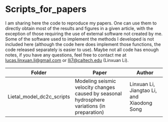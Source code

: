 # Scripts_for_papers
I am sharing here the code to reproduce my papers. One can use them to directly obtain most of the results and figures in a given article, with the exception of those requiring the use of external software not created by me. Some of the software used to implement the methods I developed is not included here (although the code here does implement those functions, the code released separately is easier to use). Maybe not all code has enough notes, if you have any questions, feel free to contact me at lucas.linxuan.li@gmail.com or lli7@caltech.edu (Linxuan Li).

Folder | Paper | Author 
--- | --- | --- 
Lietal_model_dc2c_scripts | Modeling seismic velocity changes caused by seasonal hydrosphere variations (in preparation)| Linxuan Li, Jiangtao Li, and Xiaodong Song
